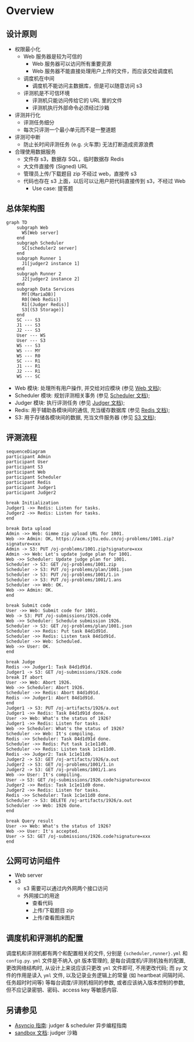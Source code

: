 # Overview

## 设计原则

- 权限最小化
  - Web 服务器是较为可信的
    - Web 服务器可以访问所有重要资源
    - Web 服务器不能直接处理用户上传的文件，而应该交给调度机
  - 调度机在中间
    - 调度机不能访问主数据库，但是可以随意访问 s3
  - 评测机是不可信环境
    - 评测机只能访问传给它的 URL 里的文件
    - 评测机执行外部命令必须经过沙箱
- 评测并行化
  - 评测任务细分
  - 每次只评测一个最小单元而不是一整道题
- 评测可中断
  - 防止长时间评测任务 (e.g. 火车票) 无法打断造成资源浪费
- 合理使用数据服务
  - 文件存 s3，数据存 SQL，临时数据存 Redis
  - 大文件直接传 (Signed) URL
  - 管理员上传/下载题目 zip 不经过 web，直接传 s3
  - 代码也存在 s3 上面，以后可以让用户把代码直接传到 s3，不经过 Web
    - Use case: 提答题

## 总体架构图

```mermaid
graph TD
    subgraph Web
      WS[Web server]
    end
    subgraph Scheduler
      SC[scheduler2 server]
    end
    subgraph Runner 1
      J1[judger2 instance 1]
    end
    subgraph Runner 2
      J2[judger2 instance 2]
    end
    subgraph Data Services
      MY[(MariaDB)]
      R0[(Web Redis)]
      R1[(Judger Redis)]
      S3[(S3 Storage)]
    end
    SC --- S3
    J1 --- S3
    J2 --- S3
    User --- WS
    User --- S3
    WS --- S3
    WS --- MY
    WS --- R0
    SC --- R1
    J1 --- R1
    J2 --- R1
    WS --- SC
```

- Web 模块: 处理所有用户操作, 并交给对应模块 (参见 [Web 文档](web.md));
- Scheduler 模块: 规划评测相关事务 (参见 [Scheduler 文档](scheduler.md));
- Judger 模块: 执行评测任务 (参见 [Judger 文档](judger.md));
- Redis: 用于辅助各模块间的通信, 充当缓存数据库 (参见 [Redis 文档](redis.md));
- S3: 用于存储各模块间的数据, 充当文件服务器 (参见 [S3 文档](S3.md));


## 评测流程

```mermaid
sequenceDiagram
participant Admin
participant User
participant S3
participant Web
participant Scheduler
participant Redis
participant Judger1
participant Judger2

break Initialization
Judger1 ->> Redis: Listen for tasks.
Judger2 ->> Redis: Listen for tasks.
end

break Data upload
Admin ->> Web: Gimme zip upload URL for 1001.
Web ->> Admin: OK, https://acm.sjtu.edu.cn/oj-problems/1001.zip?signature=xxx
Admin -> S3: PUT /oj-problems/1001.zip?signature=xxx
Admin ->> Web: Let's update judge plan for 1001.
Web ->> Scheduler: Update judge plan for 1001.
Scheduler -> S3: GET /oj-problems/1001.zip
Scheduler -> S3: PUT /oj-problems/plan/1001.json
Scheduler -> S3: PUT /oj-problems/1001/1.in
Scheduler -> S3: PUT /oj-problems/1001/1.ans
Scheduler ->> Web: OK.
Web ->> Admin: OK.
end

break Submit code
User ->> Web: Submit code for 1001.
Web -> S3: PUT /oj-submissions/1926.code
Web ->> Scheduler: Schedule submission 1926.
Scheduler -> S3: GET /oj-problems/plan/1001.json
Scheduler ->> Redis: Put task 84d1d91d.
Scheduler ->> Redis: Listen task 84d1d91d.
Scheduler ->> Web: Scheduled.
Web ->> User: OK.
end

break Judge
Redis ->> Judger1: Task 84d1d91d.
Judger1 -> S3: GET /oj-submissions/1926.code
break If abort
User ->> Web: Abort 1926.
Web ->> Scheduler: Abort 1926.
Scheduler ->> Redis: Abort 84d1d91d.
Redis ->> Judger1: Abort 84d1d91d.
end
Judger1 -> S3: PUT /oj-artifacts/1926/a.out
Judger1 ->> Redis: Task 84d1d91d done.
User ->> Web: What's the status of 1926?
Judger1 ->> Redis: Listen for tasks.
Web ->> Scheduler: What's the status of 1926?
Scheduler ->> Web: It's compiling.
Redis ->> Scheduler: Task 84d1d91d done.
Scheduler ->> Redis: Put task 1c1e11d0.
Scheduler ->> Redis: Listen task 1c1e11d0.
Redis ->> Judger2: Task 1c1e11d0.
Judger2 -> S3: GET /oj-artifacts/1926/a.out
Judger2 -> S3: GET /oj-problems/1001/1.in
Judger2 -> S3: GET /oj-problems/1001/1.ans
Web ->> User: It's compiling.
User -> S3: GET /oj-submissions/1926.code?signature=xxx
Judger2 ->> Redis: Task 1c1e11d0 done.
Judger2 ->> Redis: Listen for tasks.
Redis ->> Scheduler: Task 1c1e11d0 done.
Scheduler -> S3: DELETE /oj-artifacts/1926/a.out
Scheduler ->> Web: 1926 done.
end

break Query result
User ->> Web: What's the status of 1926?
Web ->> User: It's accepted.
User -> S3: GET /oj-submissions/1926.code?signature=xxx
end

```

## 公网可访问组件

- Web server
- s3
  - s3 需要可以通过内外网两个接口访问
  - 外网接口的用途
    - 查看代码
    - 上传/下载题目 zip
    - 上传/查看图床图片

## 调度机和评测机的配置

调度机和评测机都有两个和配置相关的文件, 分别是
`{scheduler,runner}.yml` 和 `config.py`. `yml` 文件是不纳入
git 版本管理的, 是每台调度机/评测机独有的配置, 更改网络结构时,
从设计上来说应该只更改 `yml` 文件即可, 不用更改代码; 而 `py`
文件的作用是读入 `yml` 文件, 以及记录业务逻辑上的常量 (如
heartbeat 间隔时间、任务超时时间等) 等每台调度/评测机相同的参数,
或者应该纳入版本控制的参数, 但不应记录密钥、密码、access key
等敏感内容.

## 另请参见

- [Asyncio 指南](asyncio.md): judger & scheduler 异步编程指南
- [sandbox 文档](sandbox.md): judger 沙箱
